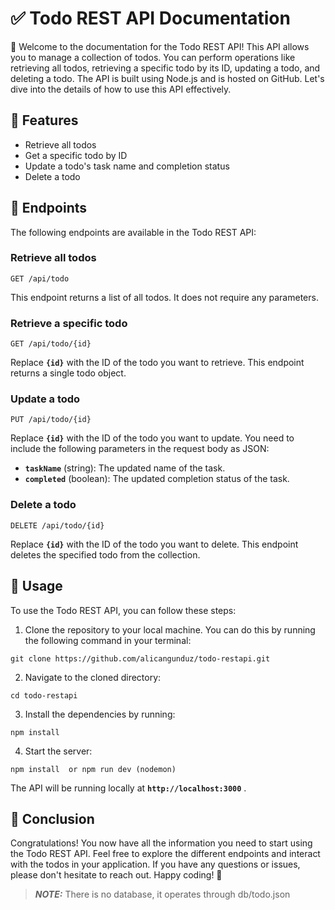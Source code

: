 # ✅ Todo REST API Documentation

👋 Welcome to the documentation for the Todo REST API! This API allows you to manage a collection of todos. You can perform operations like retrieving all todos, retrieving a specific todo by its ID, updating a todo, and deleting a todo. The API is built using Node.js and is hosted on GitHub. Let's dive into the details of how to use this API effectively.

## 🚀 Features

- Retrieve all todos
- Get a specific todo by ID
- Update a todo's task name and completion status
- Delete a todo

## 📍 Endpoints
The following endpoints are available in the Todo REST API:

### Retrieve all todos
```
GET /api/todo
```
This endpoint returns a list of all todos. It does not require any parameters.

### Retrieve a specific todo
```
GET /api/todo/{id}
```
Replace **`{id}`** with the ID of the todo you want to retrieve. This endpoint returns a single todo object.

### Update a todo
```
PUT /api/todo/{id}
```
Replace **`{id}`** with the ID of the todo you want to update. You need to include the following parameters in the request body as JSON:

- **`taskName`** (string): The updated name of the task.
- **`completed`** (boolean): The updated completion status of the task.

### Delete a todo
```
DELETE /api/todo/{id}
```

Replace **`{id}`** with the ID of the todo you want to delete. This endpoint deletes the specified todo from the collection.

## 🤔 Usage

To use the Todo REST API, you can follow these steps:

1. Clone the repository to your local machine. You can do this by running the following command in your terminal:
```
git clone https://github.com/alicangunduz/todo-restapi.git
```

2. Navigate to the cloned directory:

```
cd todo-restapi
```

3. Install the dependencies by running:

```
npm install
```

4. Start the server:

```
npm install  or npm run dev (nodemon)
```

The API will be running locally at **`http://localhost:3000`** .


## 🥳 Conclusion

Congratulations! You now have all the information you need to start using the Todo REST API. Feel free to explore the different endpoints and interact with the todos in your application. If you have any questions or issues, please don't hesitate to reach out. Happy coding! 🚀


> **_NOTE:_**  There is no database, it operates through db/todo.json



